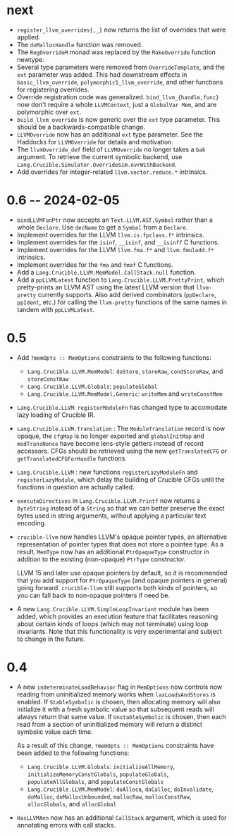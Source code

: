 # next

* `register_llvm_overrides{,_}` now returns the list of overrides that were
  applied.
* The `doMallocHandle` function was removed.
* The `RegOverrideM` monad was replaced by the `MakeOverride` function newtype.
* Several type parameters were removed from `OverrideTemplate`, and the `ext`
  parameter was added. This had downstream effects in `basic_llvm_override`,
  `polymorphic1_llvm_override`, and other functions for registering overrides.
* Override registration code was generalized. `bind_llvm_{handle,func}`
  now don't require a whole `LLVMContext`, just a `GlobalVar Mem`, and are
  polymorphic over `ext`.
* `build_llvm_override` is now generic over the `ext` type parameter. This
  should be a backwards-compatible change.
* `LLVMOverride` now has an additional `ext` type parameter. See the Haddocks
  for `LLVMOverride` for details and motivation.
* The `llvmOverride_def` field of `LLVMOverride` no longer takes a `bak`
  argument. To retrieve the current symbolic backend, use
  `Lang.Crucible.Simulator.OverrideSim.ovrWithBackend`.
* Add overrides for integer-related `llvm.vector.reduce.*` intrinsics.

# 0.6 -- 2024-02-05

* `bindLLVMFunPtr` now accepts an `Text.LLVM.AST.Symbol` rather than a whole `Declare`.
  Use `decName` to get a `Symbol` from a `Declare`.
* Implement overrides for the LLVM `llvm.is.fpclass.f*` intrinsics.
* Implement overrides for the `isinf`, `__isinf`, and `__isinff` C functions.
* Implement overrides for the LLVM `llvm.fma.f*` and `llvm.fmuladd.f*`
  intrinsics.
* Implement overrides for the `fma` and `fmaf` C functions.
* Add a `Lang.Crucible.LLVM.MemModel.CallStack.null` function.
* Add a `ppLLVMLatest` function to `Lang.Crucible.LLVM.PrettyPrint`, which
  pretty-prints an LLVM AST using the latest LLVM version that `llvm-pretty`
  currently supports. Also add derived combinators (`ppDeclare`, `ppIdent`,
  etc.) for calling the `llvm-pretty` functions of the same names in tandem
  with `ppLLVMLatest`.

# 0.5
* Add `?memOpts :: MemOptions` constraints to the following functions:
  * `Lang.Crucible.LLVM.MemModel`: `doStore`, `storeRaw`, `condStoreRaw`, and
    `storeConstRaw`
  * `Lang.Crucible.LLVM.Globals`: `populateGlobal`
  * `Lang.Crucible.LLVM.MemModel.Generic`: `writeMem` and `writeConstMem`
* `Lang.Crucible.LLVM`: `registerModuleFn` has changed type to
  accomodate lazy loading of Crucible IR.
* `Lang.Crucible.LLVM.Translation` : The `ModuleTranslation` record is
  now opaque, the `cfgMap` is no longer exported and `globalInitMap`
  and `modTransNonce` have become lens-style getters instead of record
  accessors. CFGs should be retrieved using the new `getTranslatedCFG`
  or `getTranslatedCFGForHandle` functions.
* `Lang.Crucible.LLVM` : new functions `registerLazyModuleFn` and
  `registerLazyModule`, which delay the building of Crucible CFGs until
  the functions in question are actually called.
* `executeDirectives` in `Lang.Crucible.LLVM.Printf` now returns a `ByteString`
  instead of a `String` so that we can better preserve the exact bytes used in
  string arguments, without applying a particular text encoding.
* `crucible-llvm` now handles LLVM's opaque pointer types, an alternative
  representation of pointer types that does not store a pointee type. As a
  result, `MemType` now has an additional `PtrOpaqueType` constructor in
  addition to the existing (non-opaque) `PtrType` constructor.

  LLVM 15 and later use opaque pointers by default, so it is recommended that
  you add support for `PtrOpaqueType` (and opaque pointers in general) going
  forward. `crucible-llvm` still supports both kinds of pointers, so you can
  fall back to non-opaque pointers if need be.
* A new `Lang.Crucible.LLVM.SimpleLoopInvariant` module has been added, which
  provides an execution feature that facilitates reasoning about certain kinds
  of loops (which may not terminate) using loop invariants. Note that this
  functionality is very experimental and subject to change in the future.

# 0.4
* A new `indeterminateLoadBehavior` flag in `MemOptions` now controls now
  reading from uninitialized memory works when `laxLoadsAndStores` is enabled.
  If `StableSymbolic` is chosen, then allocating memory will also initialize it
  with a fresh symbolic value so that subsequent reads will always return that
  same value. If `UnstableSymbolic` is chosen, then each read from a section of
  uninitialized memory will return a distinct symbolic value each time.

  As a result of this change, `?memOpts :: MemOptions` constraints have been
  added to the following functions:
  * `Lang.Crucible.LLVM.Globals`:
    `initializeAllMemory`, `initializeMemoryConstGlobals`, `populateGlobals`,
    `populateAllGlobals`, and `populateConstGlobals`
  * `Lang.Crucible.LLVM.MemModel`:
    `doAlloca`, `doCalloc`, `doInvalidate`, `doMalloc`, `doMallocUnbounded`,
    `mallocRaw`, `mallocConstRaw`, `allocGlobals`, and `allocGlobal`
* `HasLLVMAnn` now has an additional `CallStack` argument, which is used for
  annotating errors with call stacks.
